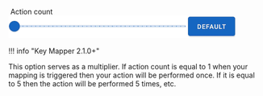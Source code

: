 &nbsp;Action count<br /> 
![](../../images/ui-slider-default-light-450px.png)

!!! info "Key Mapper 2.1.0+"

This option serves as a multiplier. If action count is equal to 1 when your mapping is triggered then your action will be performed once. If it is equal to 5 then the action will be performed 5 times, etc.